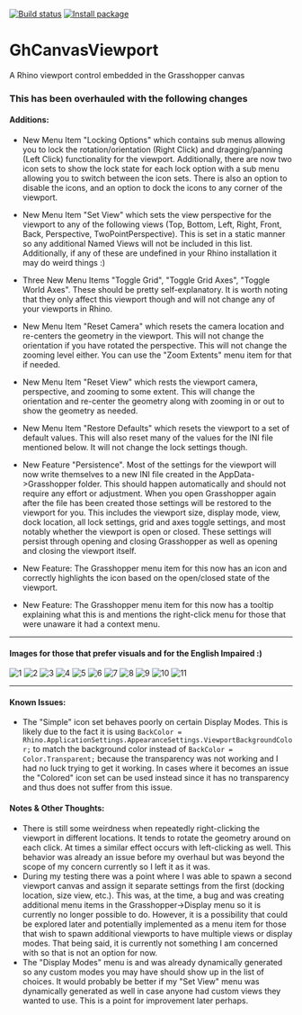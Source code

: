 [![Build status](https://ci.appveyor.com/api/projects/status/d76n0ik2rmx7dxt3?svg=true)](https://ci.appveyor.com/project/mcneel/ghcanvasviewport)
[![Install package](https://img.shields.io/badge/dynamic/json?label=yak&query=version&url=https%3A%2F%2Fyak.rhino3d.com%2Fpackages%2FGhCanvasViewport)](rhino://package/search?q=GhCanvasViewport)

# GhCanvasViewport
A Rhino viewport control embedded in the Grasshopper canvas

### This has been overhauled with the following changes

#### Additions:

- New Menu Item "Locking Options" which contains sub menus allowing you to lock the rotation/orientation (Right Click) and dragging/panning (Left Click) functionality for the viewport. Additionally, there are now two icon sets to show the lock state for each lock option with a sub menu allowing you to switch between the icon sets. There is also an option to disable the icons, and an option to dock the icons to any corner of the viewport.
- New Menu Item "Set View" which sets the view perspective for the viewport to any of the following views (Top, Bottom, Left, Right, Front, Back, Perspective, TwoPointPerspective). This is set in a static manner so any additional Named Views will not be included in this list. Additionally, if any of these are undefined in your Rhino installation it may do weird things :)
- Three New Menu Items "Toggle Grid", "Toggle Grid Axes", "Toggle World Axes". These should be pretty self-explanatory. It is worth noting that they only affect this viewport though and will not change any of your viewports in Rhino.
- New Menu Item "Reset Camera" which resets the camera location and re-centers the geometry in the viewport. This will not change the orientation if you have rotated the perspective. This will not change the zooming level either. You can use the "Zoom Extents" menu item for that if needed.
- New Menu Item "Reset View" which rests the viewport camera, perspective, and zooming to some extent. This will change the orientation and re-center the geometry along with zooming in or out to show the geometry as needed.
- New Menu Item "Restore Defaults" which resets the viewport to a set of default values. This will also reset many of the values for the INI file mentioned below. It will not change the lock settings though.

- New Feature "Persistence". Most of the settings for the viewport will now write themselves to a new INI file created in the AppData->Grasshopper folder. This should happen automatically and should not require any effort or adjustment. When you open Grasshopper again after the file has been created those settings will be restored to the viewport for you. This includes the viewport size, display mode, view, dock location, all lock settings, grid and axes toggle settings, and most notably whether the viewport is open or closed. These settings will persist through opening and closing Grasshopper as well as opening and closing the viewport itself.
- New Feature: The Grasshopper menu item for this now has an icon and correctly highlights the icon based on the open/closed state of the viewport.
- New Feature: The Grasshopper menu item for this now has a tooltip explaining what this is and mentions the right-click menu for those that were unaware it had a context menu. 
 
---

#### Images for those that prefer visuals and for the English Impaired :)

<img src="https://github.com/GrimblyGorn/GhCanvasViewport/blob/master/pics/cv1.png" alt="1" />
<img src="https://github.com/GrimblyGorn/GhCanvasViewport/blob/master/pics/cv2.png" alt="2" />
<img src="https://github.com/GrimblyGorn/GhCanvasViewport/blob/master/pics/cv3.png" alt="3" />
<img src="https://github.com/GrimblyGorn/GhCanvasViewport/blob/master/pics/cv4.png" alt="4" />
<img src="https://github.com/GrimblyGorn/GhCanvasViewport/blob/master/pics/cv5.png" alt="5" />
<img src="https://github.com/GrimblyGorn/GhCanvasViewport/blob/master/pics/cv6.png" alt="6" />
<img src="https://github.com/GrimblyGorn/GhCanvasViewport/blob/master/pics/cv7.png" alt="7" />
<img src="https://github.com/GrimblyGorn/GhCanvasViewport/blob/master/pics/cv8.png" alt="8" />
<img src="https://github.com/GrimblyGorn/GhCanvasViewport/blob/master/pics/cv9.png" alt="9" />
<img src="https://github.com/GrimblyGorn/GhCanvasViewport/blob/master/pics/cv10.png" alt="10" />
<img src="https://github.com/GrimblyGorn/GhCanvasViewport/blob/master/pics/cv11.png" alt="11" />

---

#### Known Issues:

- The "Simple" icon set behaves poorly on certain Display Modes. This is likely due to the fact it is using `BackColor = Rhino.ApplicationSettings.AppearanceSettings.ViewportBackgroundColor;` to match the background color instead of `BackColor = Color.Transparent;` because the transparency was not working and I had no luck trying to get it working. In cases where it becomes an issue the "Colored" icon set can be used instead since it has no transparency and thus does not suffer from this issue.

#### Notes & Other Thoughts:

- There is still some weirdness when repeatedly right-clicking the viewport in different locations. It tends to rotate the geometry around on each click. At times a similar effect occurs with left-clicking as well. This behavior was already an issue before my overhaul but was beyond the scope of my concern currently so I left it as it was.
- During my testing there was a point where I was able to spawn a second viewport canvas and assign it separate settings from the first (docking location, size view, etc.). This was, at the time, a bug and was creating additional menu items in the Grasshopper->Display menu so it is currently no longer possible to do. However, it is a possibility that could be explored later and potentially implemented as a menu item for those that wish to spawn additional viewports to have multiple views or display modes. That being said, it is currently not something I am concerned with so that is not an option for now.
- The "Display Modes" menu is and was already dynamically generated so any custom modes you may have should show up in the list of choices. It would probably be better if my "Set View" menu was dynamically generated as well in case anyone had custom views they wanted to use. This is a point for improvement later perhaps.       
